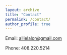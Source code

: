 ```yaml
---
layout: archive
title: "Contact"
permalink: /contact/
author_profile: true
---
```


Email: allielalor@gmail.com

Phone: 408.220.5214
